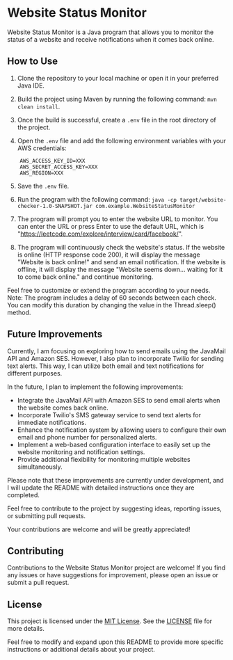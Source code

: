 # Website Status Monitor

Website Status Monitor is a Java program that allows you to monitor the status of a website and receive notifications when it comes back online.

## How to Use

1. Clone the repository to your local machine or open it in your preferred Java IDE.

2. Build the project using Maven by running the following command: `mvn clean install`.

3. Once the build is successful, create a `.env` file in the root directory of the project.

4. Open the `.env` file and add the following environment variables with your AWS credentials:
```plaintext
    AWS_ACCESS_KEY_ID=XXX
    AWS_SECRET_ACCESS_KEY=XXX
    AWS_REGION=XXX
```

5. Save the `.env` file.

6. Run the program with the following command:
`java -cp target/website-checker-1.0-SNAPSHOT.jar com.example.WebsiteStatusMonitor`

7. The program will prompt you to enter the website URL to monitor. You can enter the URL or press Enter to use the default URL, which is "https://leetcode.com/explore/interview/card/facebook/".

8. The program will continuously check the website's status. If the website is online (HTTP response code 200), it will display the message "Website is back online!" and send an email notification. If the website is offline, it will display the message "Website seems down... waiting for it to come back online." and continue monitoring.

Feel free to customize or extend the program according to your needs.
Note: The program includes a delay of 60 seconds between each check. You can modify this duration by changing the value in the Thread.sleep() method.

## Future Improvements

Currently, I am focusing on exploring how to send emails using the JavaMail API and Amazon SES. However, I also plan to incorporate Twilio for sending text alerts. This way, I can utilize both email and text notifications for different purposes.

In the future, I plan to implement the following improvements:

- Integrate the JavaMail API with Amazon SES to send email alerts when the website comes back online.
- Incorporate Twilio's SMS gateway service to send text alerts for immediate notifications.
- Enhance the notification system by allowing users to configure their own email and phone number for personalized alerts.
- Implement a web-based configuration interface to easily set up the website monitoring and notification settings.
- Provide additional flexibility for monitoring multiple websites simultaneously.

Please note that these improvements are currently under development, and I will update the README with detailed instructions once they are completed.

Feel free to contribute to the project by suggesting ideas, reporting issues, or submitting pull requests.

Your contributions are welcome and will be greatly appreciated!



## Contributing
Contributions to the Website Status Monitor project are welcome! If you find any issues or have suggestions for improvement, please open an issue or submit a pull request.

## License
This project is licensed under the [MIT License](LICENCE). See the [LICENSE](LICENCE) file for more details.

Feel free to modify and expand upon this README to provide more specific instructions or additional details about your project.

